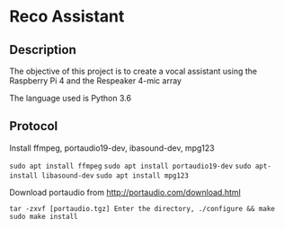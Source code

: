 # Reco Assistant 

## Description 

The objective of this project is to create a vocal assistant using the Raspberry Pi 4 and the Respeaker 4-mic array

The language used is Python 3.6

## Protocol

Install ffmpeg, portaudio19-dev, ibasound-dev, mpg123

`sudo apt install ffmpeg`
`sudo apt install portaudio19-dev`
`sudo apt- install libasound-dev`
`sudo apt install mpg123`


Download portaudio from http://portaudio.com/download.html

`tar -zxvf [portaudio.tgz]
Enter the directory, ./configure && make
sudo make install`



